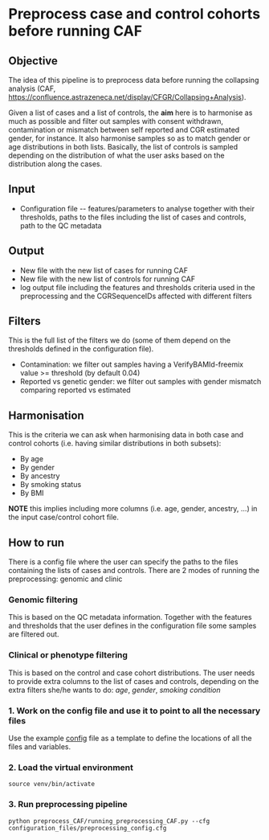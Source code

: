 # Preprocess case and control cohorts before running CAF

## Objective
The idea of this pipeline is to preprocess data before running the collapsing analysis (CAF, https://confluence.astrazeneca.net/display/CFGR/Collapsing+Analysis). 

Given a list of cases and a list of controls, the **aim** here is to harmonise as much as possible and filter out samples with consent withdrawn, contamination or mismatch between self reported and CGR estimated gender, for instance. It also harmonise samples so as to match gender or age distributions in both lists. Basically, the list of controls is sampled depending on the distribution of what the user asks based on the distribution along the cases.

## Input

- Configuration file -- features/parameters to analyse together with their thresholds, paths to the files including the list of cases and controls, path to the QC metadata


## Output

- New file with the new list of cases for running CAF
- New file with the new list of controls for running CAF
- log output file including the features and thresholds criteria used in the preprocessing and the CGRSequenceIDs affected with different filters

## Filters

This is the full list of the filters we do (some of them depend on the thresholds defined in the configuration file).

- Contamination: we filter out samples having a VerifyBAMId-freemix value >= threshold (by default 0.04)
- Reported vs genetic gender: we filter out samples with gender mismatch comparing reported vs estimated


## Harmonisation

This is the criteria we can ask when harmonising data in both case and control cohorts (i.e. having similar distributions in both subsets):

- By age
- By gender
- By ancestry
- By smoking status
- By BMI

**NOTE** this implies including more columns (i.e. age, gender, ancestry, ...) in the input case/control cohort file.

## How to run
There is a config file where the user can specify the paths to the files containing the lists of cases and controls. There are 2 modes of running the preprocessing: genomic and clinic

### Genomic filtering
This is based on the QC metadata information. Together with the features and thresholds that the user defines in the configuration file some samples are filtered out.

### Clinical or phenotype filtering
This is based on the control and case cohort distributions. The user needs to provide extra columns to the list of cases and controls, depending on the extra filters she/he wants to do: _age_, _gender_, _smoking condition_


### 1. Work on the config file and use it to point to all the necessary files
Use the example [config](https://github.com/AstraZeneca-CGR/preprocess_CAF/blob/master/configuration_files/preprocessing_config.cfg) file as a template to define the locations of all the files and variables.

### 2. Load the virtual environment
```
source venv/bin/activate

```

### 3. Run preprocessing pipeline
```
python preprocess_CAF/running_preprocessing_CAF.py --cfg configuration_files/preprocessing_config.cfg

```

